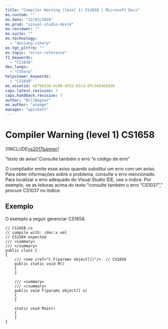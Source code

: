 ```yaml
---
title: "Compiler Warning (level 1) CS1658 | Microsoft Docs"
ms.custom: ""
ms.date: "12/03/2016"
ms.prod: "visual-studio-dev14"
ms.reviewer: ""
ms.suite: ""
ms.technology: 
  - "devlang-csharp"
ms.tgt_pltfrm: ""
ms.topic: "error-reference"
f1_keywords: 
  - "CS1658"
dev_langs: 
  - "CSharp"
helpviewer_keywords: 
  - "CS1658"
ms.assetid: e67b033d-4c88-4552-b3cd-dfc34546502b
caps.latest.revision: 7
caps.handback.revision: 7
author: "BillWagner"
ms.author: "wiwagn"
manager: "wpickett"
---
```

# Compiler Warning (level 1) CS1658
[!INCLUDE[vs2017banner](../../../csharp/includes/vs2017banner.md)]

“texto de aviso”.Consulte também o erro “o código de erro”  
  
 O compilador emite esse aviso quando substitui um erro com um aviso.  Para obter informações sobre o problema, consulte o erro mencionado.  Para localizar o erro adequado do Visual Studio IDE, use o índice.  Por exemplo, se as leituras acima do texto “consulte também o erro “CS1037”,” procure CS1037 no índice.  
  
## Exemplo  
 O exemplo a seguir gerenciar CS1658.  
  
```  
// CS1658.cs  
// compile with: /doc:x.xml  
// CS1584 expected  
/// <summary>  
/// </summary>  
public class C  
{  
    /// <see cref="C.F(params object[])"/>  // CS1658  
    public static void M()  
    {  
    }  
  
    /// <summary>  
    /// </summary>  
    public void F(params object[] o)  
    {  
    }  
  
    static void Main()  
    {  
    }  
}  
```